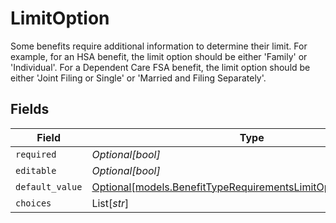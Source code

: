 # LimitOption

Some benefits require additional information to determine their limit. For example, for an HSA benefit, the limit option should be either 'Family' or 'Individual'. For a Dependent Care FSA benefit, the limit option should be either 'Joint Filing or Single' or 'Married and Filing Separately'.


## Fields

| Field                                                                                                                          | Type                                                                                                                           | Required                                                                                                                       | Description                                                                                                                    |
| ------------------------------------------------------------------------------------------------------------------------------ | ------------------------------------------------------------------------------------------------------------------------------ | ------------------------------------------------------------------------------------------------------------------------------ | ------------------------------------------------------------------------------------------------------------------------------ |
| `required`                                                                                                                     | *Optional[bool]*                                                                                                               | :heavy_minus_sign:                                                                                                             | N/A                                                                                                                            |
| `editable`                                                                                                                     | *Optional[bool]*                                                                                                               | :heavy_minus_sign:                                                                                                             | N/A                                                                                                                            |
| `default_value`                                                                                                                | [Optional[models.BenefitTypeRequirementsLimitOptionDefaultValue]](../models/benefittyperequirementslimitoptiondefaultvalue.md) | :heavy_minus_sign:                                                                                                             | N/A                                                                                                                            |
| `choices`                                                                                                                      | List[*str*]                                                                                                                    | :heavy_minus_sign:                                                                                                             | N/A                                                                                                                            |